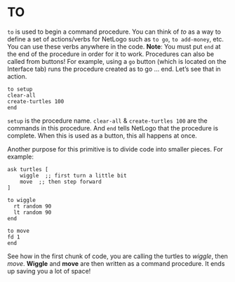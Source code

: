 # TO
`to` is used to begin a command procedure. You can think of *to* as a way to define a set of actions/verbs for NetLogo such as `to go`, `to add-money`, etc. You can use these verbs anywhere in the code. **Note**: You must put `end` at the end of the procedure in order for it to work. Procedures can also be called from buttons! For example, using a `go` button (which is located on the Interface tab) runs the procedure created as to go … end. Let’s see that in action. 
```
to setup
clear-all
create-turtles 100
end
```
`setup` is the procedure name. `clear-all` &  `create-turtles 100` are the commands in this procedure. And `end` tells NetLogo that the procedure is complete. When this is used as a button, this all happens at once. 

Another purpose for this primitive is to divide code into smaller pieces. For example:
```
ask turtles [
    wiggle  ;; first turn a little bit
    move  ;; then step forward
]

to wiggle
  rt random 90
  lt random 90
end

to move
fd 1
end
```
See how in the first chunk of code, you are calling the turtles to *wiggle*, then *move*. **Wiggle** and **move** are then written as a command procedure. It ends up saving you a lot of space!
